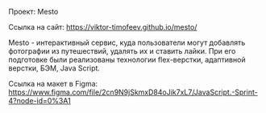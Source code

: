 Проект: Mesto

Ссылка на сайт: https://viktor-timofeev.github.io/mesto/

Mesto - интерактивный сервис, куда пользователи могут добавлять фотографии из путешествий, удалять их и ставить лайки.
При его подготовке были реализованы технологии flex-верстки, адаптивной верстки, БЭМ, Java Script.

Ссылка на макет в Figma: https://www.figma.com/file/2cn9N9jSkmxD84oJik7xL7/JavaScript.-Sprint-4?node-id=0%3A1